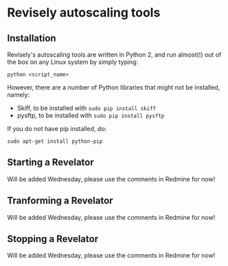 Revisely autoscaling tools
==========================

Installation
------------

Revisely's autoscaling tools are written in Python 2, and run almost(!) out of the box on any Linux system by simply typing:

```
python <script_name>
```

However, there are a number of Python libraries that might not be installed, namely:

* Skiff, to be installed with ```sudo pip install skiff``` 
* pysftp, to be installed with ```sudo pip install pysftp```

If you do not have pip installed, do:

```
sudo apt-get install python-pip
```

Starting a Revelator
--------------------

Will be added Wednesday, please use the comments in Redmine for now!

Tranforming a Revelator
-----------------------

Will be added Wednesday, please use the comments in Redmine for now!

Stopping a Revelator
--------------------

Will be added Wednesday, please use the comments in Redmine for now!
